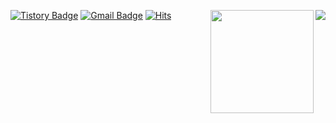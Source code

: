 [![Tistory Badge](https://img.shields.io/badge/Tech%20Blog-555263?style=flat&logoColor=white)](https://cmj092222.tistory.com/)
<img align='right' src="http://mazassumnida.wtf/api/v2/generate_badge?boj=cmj092222">
<img align='right' src="https://github-readme-stats.vercel.app/api?username=moungJae" height="165">
[![Gmail Badge](https://img.shields.io/badge/Gmail-D14836?style=flat&logo=Gmail&logoColor=white)](mailto:cmj092222@naver.com)
[![Hits](https://hits.seeyoufarm.com/api/count/incr/badge.svg?url=https%3A%2F%2Fgithub.com%2FmoungJae&count_bg=%23EB8B10&title_bg=%23684327&icon=&icon_color=%23E7E7E7&title=VISIT&edge_flat=false)](https://github.com/moungJae)
